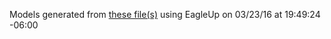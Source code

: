 Models generated from [these file(s)](https://raw.github.com/sparkfun/Serial7SegmentDisplay/83b7d0477c25d1ce6c2d9c247279c855c390ae13/hardware/Serial-7-Segment-Display.brd) using EagleUp on 03/23/16 at 19:49:24 -06:00
